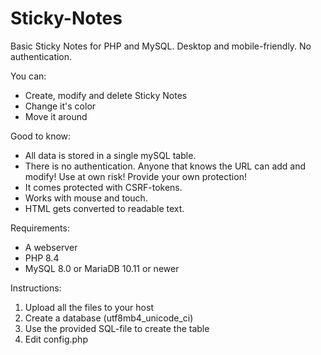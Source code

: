 # Sticky-Notes
Basic Sticky Notes for PHP and MySQL. Desktop and mobile-friendly. No authentication. 


You can:
- Create, modify and delete Sticky Notes
- Change it's color
- Move it around

Good to know:
- All data is stored in a single mySQL table.
- There is no authentication. Anyone that knows the URL can add and modify! Use at own risk! Provide your own protection!
- It comes protected with CSRF-tokens.
- Works with mouse and touch.
- HTML gets converted to readable text.

Requirements:
- A webserver
- PHP 8.4
- MySQL 8.0 or MariaDB 10.11 or newer

Instructions:
1. Upload all the files to your host
2. Create a database (utf8mb4_unicode_ci)
3. Use the provided SQL-file to create the table
4. Edit config.php
